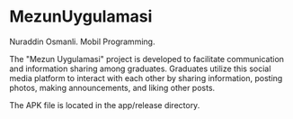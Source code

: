 # MezunUygulamasi
Nuraddin Osmanli.
Mobil Programming.

The "Mezun Uygulamasi" project is developed to facilitate communication and information sharing among graduates. Graduates utilize this social media platform to interact with each other by sharing information, posting photos, making announcements, and liking other posts.


The APK file is located in the app/release directory.
